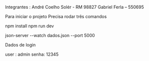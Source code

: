 Integrantes : 
André Coelho Solér - RM 98827
Gabriel Ferla – 550695

Para iniciar o projeto Precisa rodar três comandos

npm install 
npm run dev 

json-server --watch dados.json --port 5000

Dados de login 

user : admin
senha: 12345